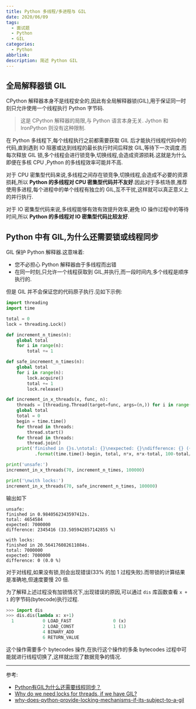 ```yaml
---
title: Python 多线程/多进程与 GIL
date: 2020/06/09
tags:
  - 面试题
  - Python
  - GIL
categories:
  - Python
abbrlink: 
description: 简述 Python GIL
---
```


## 全局解释器锁 GIL

CPython 解释器本身不是线程安全的,因此有全局解释器锁(GIL),用于保证同一时刻只允许使用一个线程执行 Python 字节码.

> 这是 CPython 解释器的局限,与 Python 语言本身无关. Jython 和 IronPython 则没有这种限制.

在 Python 多线程下,每个线程执行之前都需要获取 GIL 后才能执行线程代码中的代码,直到遇到 IO 阻塞或达到线程的最长执行时间后释放 GIL,等待下一次调度.而每次释放 GIL 锁,多个线程会进行锁竞争,切换线程,会造成资源损耗.这就是为什么即便在多核 CPU ,Python 的多线程效率可能并不高.

对于 CPU 密集型代码来说,多线程之间存在锁竞争,切换线程,会造成不必要的资源损耗,所以 **Python 的多线程对 CPU 密集型代码并不友好**.因此对于多核场景,推荐使用多进程,每个进程中的单个线程有独立的 GIL,互不干扰,这样就可以真正意义上的并行执行.

对于 IO 密集型代码来说,多线程能够有效有效提升效率,避免 IO 操作过程中的等待时间,所以 **Python 的多线程对 IO 密集型代码比较友好**.

## Python 中有 GIL,为什么还需要锁或线程同步

GIL 保护 Python 解释器.这意味着:

- 您不必担心 Python 解释器由于多线程而出错
- 在同一时刻,只允许一个线程获取到 GIL,并执行,而一段时间内,多个线程是顺序执行的.

但是 GIL 并不会保证您的代码原子执行.见如下示例:

```python
import threading
import time

total = 0
lock = threading.Lock()

def increment_n_times(n):
    global total
    for i in range(n):
        total += 1

def safe_increment_n_times(n):
    global total
    for i in range(n):
        lock.acquire()
        total += 1
        lock.release()

def increment_in_x_threads(x, func, n):
    threads = [threading.Thread(target=func, args=(n,)) for i in range(x)]
    global total
    total = 0
    begin = time.time()
    for thread in threads:
        thread.start()
    for thread in threads:
        thread.join()
    print('finished in {}s.\ntotal: {}\nexpected: {}\ndifference: {} ({} %)'
           .format(time.time()-begin, total, n*x, n*x-total, 100-total/n/x*100))

print('unsafe:')
increment_in_x_threads(70, increment_n_times, 100000)

print('\nwith locks:')
increment_in_x_threads(70, safe_increment_n_times, 100000)
```

输出如下

```text
unsafe:
finished in 0.9840562343597412s.
total: 4654584
expected: 7000000
difference: 2345416 (33.505942857142855 %)

with locks:
finished in 20.564176082611084s.
total: 7000000
expected: 7000000
difference: 0 (0.0 %)
```

对于对线程,如果没有锁,则会出现错误(33% 的加 1 过程失败).而带锁的计算结果是准确地,但速度要慢 20 倍.

为了解释上述过程没有加锁情况下,出现错误的原因,可以通过 `dis` 库函数查看 `x + 1` 的字节码(bytecode)执行过程.

```python
>>> import dis
>>> dis.dis(lambda x: x+1)
  1           0 LOAD_FAST                0 (x)
              2 LOAD_CONST               1 (1)
              4 BINARY_ADD
              6 RETURN_VALUE
```

这个操作需要多个 bytecodes 操作,在执行这个操作的多条 bytecodes 过程中可能就进行线程切换了,这样就出现了数据竞争的情况.

---

参考:

- [Python有GIL为什么还需要线程同步？](https://www.zhihu.com/question/23030421)
- [Why do we need locks for threads, if we have GIL?](https://stackoverflow.com/questions/40072873/why-do-we-need-locks-for-threads-if-we-have-gil/40072999)
- [why-does-python-provide-locking-mechanisms-if-its-subject-to-a-gil](https://stackoverflow.com/questions/26873512/why-does-python-provide-locking-mechanisms-if-its-subject-to-a-gil)
